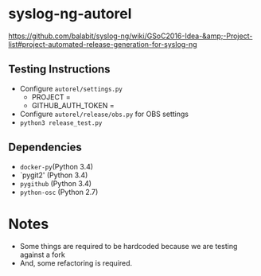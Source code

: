 # syslog-ng-autorel
https://github.com/balabit/syslog-ng/wiki/GSoC2016-Idea-&amp;-Project-list#project-automated-release-generation-for-syslog-ng

Testing Instructions
---------------------
- Configure `autorel/settings.py` 
	- PROJECT = <playground-project>
	- GITHUB_AUTH_TOKEN = <github-token-object>
- Configure `autorel/release/obs.py` for OBS settings
- `python3 release_test.py`

Dependencies
------------
- `docker-py`(Python 3.4)
- `pygit2' (Python 3.4)
- `pygithub` (Python 3.4)
- `python-osc` (Python 2.7)

Notes
=====
- Some things are required to be hardcoded because we are testing against a fork
- And, some refactoring is required.

